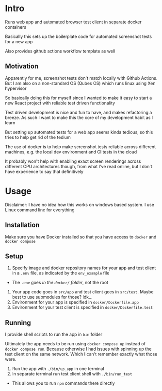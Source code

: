 # Intro

Runs web app and automated browser test client in separate docker containers

Basically this sets up the boilerplate code for automated screenshot tests for a new app

Also provides github actions workflow template as well

## Motivation

Apparently for me, screenshot tests don't match locally with Github Actions. But I am also on a non-standard OS (Qubes OS) which runs linux using Xen hypervisor

So basically doing this for myself since I wanted to make it easy to start a new React project with reliable test driven functionality

Test driven development is nice and fun to have, and makes refactoring a breeze.
As such I want to make this the core of my development habit as I learn

But setting up automated tests for a web app seems kinda tedious, so this tries to help get rid of the tedium

The use of docker is to help make screenshot tests reliable across different machines, e.g. the local dev environment and CI tests in the cloud

It probably won't help with enabling exact screen renderings across different CPU architectures though, from what I've read online, but I don't have experience to say that definitively

# Usage

Disclaimer: I have no idea how this works on windows based system.
I use Linux command line for everything

## Installation

Make sure you have Docker installed so that you have access to `docker` and `docker compose`

## Setup

1. Specify image and docker repository names for your app and test client in a `.env` file, as indicated by the `env_example` file
  - The `.env` goes *in the `docker/` folder*, not the root
1. Your app code goes in `src/app` and test client goes in `src/test`. Maybe best to use submodules for those? Idk...
1. Environment for your app is specified in `docker/Dockerfile.app`
1. Environment for your test client is specified in `docker/Dockerfile.test`

## Running

I provide shell scripts to run the app in `bin` folder

Ultimately the app needs to be run using `docker compose up` instead of `docker compose run`.
Because otherwise I had issues with spinning up the test client on the same network.
Which I can't remember exactly what those were.

1. Run the app with `./bin/up_app` in one terminal
1. In separate terminal run test client shell with `./bin/run_test`
  - This allows you to run `npm` commands there directly
